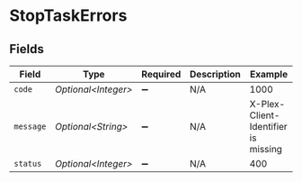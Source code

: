 # StopTaskErrors


## Fields

| Field                               | Type                                | Required                            | Description                         | Example                             |
| ----------------------------------- | ----------------------------------- | ----------------------------------- | ----------------------------------- | ----------------------------------- |
| `code`                              | *Optional\<Integer>*                | :heavy_minus_sign:                  | N/A                                 | 1000                                |
| `message`                           | *Optional\<String>*                 | :heavy_minus_sign:                  | N/A                                 | X-Plex-Client-Identifier is missing |
| `status`                            | *Optional\<Integer>*                | :heavy_minus_sign:                  | N/A                                 | 400                                 |